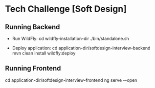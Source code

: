 # Tech Challenge [Soft Design]

## Running Backend

- Run WildFly:
cd wildfly-installation-dir
./bin/standalone.sh

- Deploy application:
cd application-dir/softdesign-interview-backend
mvn clean install wildfly:deploy

## Running Frontend

cd application-dir/softdesign-interview-frontend
ng serve --open